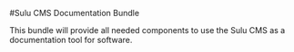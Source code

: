 #Sulu CMS Documentation Bundle

This bundle will provide all needed components to use the Sulu CMS as a documentation tool for software.